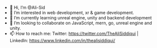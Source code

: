 - 👋 Hi, I’m @Ali-Sid
- 👀 I’m interested in web development, xr & game development.
- 🌱 I’m currently learning unreal engine, unity and backend development
- 💞️ I’m looking to collaborate on JavaScript, mern, go, unreal engine and unity.
- 📫 How to reach me: Twitter: https://twitter.com/TheAliSiddiqui | LinkedIn: https://www.linkedin.com/in/thealisiddiqui/

<!---
Ali-Sid/Ali-Sid is a ✨ special ✨ repository because its `README.md` (this file) appears on your GitHub profile.
You can click the Preview link to take a look at your changes.
--->
